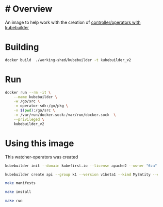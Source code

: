 # # Overview

An image to help work with the creation of [controller/operators with kubebuilder](https://book.kubebuilder.io/)

# Building

```bash
docker build  ./working-shed/kubebuilder -t kubebuilder_v2
```

# Run 

```bash 
docker run --rm -it \
    --name kubebuilder \
    -w /go/src \
    -v operator-sdk:/go/pkg \
    -v $(pwd):/go/src \
    -v /var/run/docker.sock:/var/run/docker.sock  \
    --privileged \
    kubebuilder_v2
```



# Using this image

This watcher-operators was created

```bash 
kubebuilder init --domain kubefirst.io --license apache2 --owner "6za" --repo github.com/k1tests/basic-controller

kubebuilder create api --group k1 --version v1beta1 --kind MyEntity --controller --resource

make manifests

make install
```

```bash 
make run
```